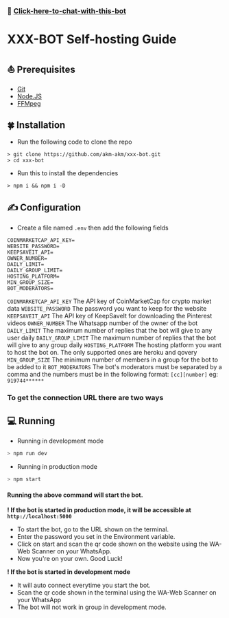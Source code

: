 ### 🤖 [Click-here-to-chat-with-this-bot](http://wa.me/+17122205956?text=help)

# XXX-BOT Self-hosting Guide

## ⛵ Prerequisites

- [Git](https://git-scm.com/)
- [Node.JS](https://nodejs.org/en/)
- [FFMpeg](https://ffmpeg.org/download.html)

## 🍀 Installation

- Run the following code to clone the repo

```SH
> git clone https://github.com/akm-akm/xxx-bot.git
> cd xxx-bot
```

- Run this to install the dependencies

```SH
> npm i && npm i -D
```

## ✍ Configuration

- Create a file named `.env` then add the following fields

```env
COINMARKETCAP_API_KEY=
WEBSITE_PASSWORD=
KEEPSAVEIT_API=
OWNER_NUMBER=
DAILY_LIMIT=
DAILY_GROUP_LIMIT=
HOSTING_PLATFORM=
MIN_GROUP_SIZE=
BOT_MODERATORS=
```

`COINMARKETCAP_API_KEY` The API key of CoinMarketCap for crypto market data
`WEBSITE_PASSWORD` The password you want to keep for the website
`KEEPSAVEIT_API` The API key of KeepSaveIt for downloading the Pinterest videos
`OWNER_NUMBER` The Whatsapp number of the owner of the bot
`DAILY_LIMIT` The maximum number of replies that the bot will give to any user daily
`DAILY_GROUP_LIMIT` The maximum number of replies that the bot will give to any group daily
`HOSTING_PLATFORM` The hosting platform you want to host the bot on. The only supported ones are heroku and qovery
`MIN_GROUP_SIZE` The minimum number of members in a group for the bot to be added to it
`BOT_MODERATORS` The bot's moderators must be separated by a comma and the numbers must be in the following format: `[cc][number]` eg: `919744******`


### To get the connection URL there are two ways


## 💻 Running

- Running in development mode

```sh
> npm run dev
```

- Running in production mode

```sh
> npm start
```

#### Running the above command will start the bot.

**! If the bot is started in production mode, it will be accessible at `http://localhost:5000`**

- To start the bot, go to the URL shown on the terminal.
- Enter the password you set in the Environment variable.
- Click on start and scan the qr code shown on the website using the WA-Web Scanner on your WhatsApp.
- Now you're on your own. Good Luck!

**! If the bot is started in development mode**

- It will auto connect everytime you start the bot.
- Scan the qr code shown in the terminal using the WA-Web Scanner on your WhatsApp
- The bot will not work in group in development mode.
